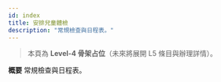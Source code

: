 ```yaml
---
id: index
title: 安排兒童體檢
description: "常規檢查與日程表。"
---
```


> 本頁為 **Level-4 骨架占位**（未來將展開 L5 條目與辦理詳情）。

**概要**
常規檢查與日程表。
